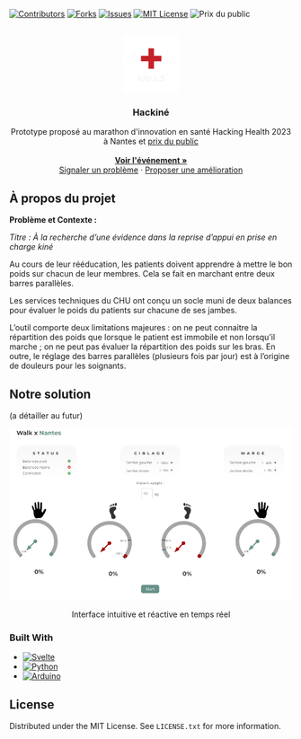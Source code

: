[![Contributors][contributors-shield]][contributors-url]
[![Forks][forks-shield]][forks-url]
[![Issues][issues-shield]][issues-url]
[![MIT License][license-shield]][license-url]
![Prix du public][basic-shield]



<!-- PROJECT LOGO -->
<br />
<div align="center">
  <a href="https://hacking-health.org/nantes/">
    <img src="images/logo-hacking-health.png" alt="Logo" width="100" height="100">
  </a>

  <h3 align="center"><strong>Hackiné</strong></h3>

  <p align="center">
    Prototype proposé au marathon d'innovation en santé Hacking Health 2023 à Nantes et <a href="https://www.linkedin.com/feed/update/urn:li:activity:7026592944421826560//">prix du public</a>
    <br />
    <br />
    <a href="https://hacking-health.org/nantes/"><strong>Voir l'événement »</strong></a>
    <br />
    <a href="https://github.com/mgloc/hackine/issues">Signaler un problème</a>
    ·
    <a href="https://github.com/mgloc/hackine/issues">Proposer une amélioration</a>
  </p>
</div>

<!-- ABOUT THE PROJECT -->
## À propos du projet

**Problème et Contexte :**

*Titre : À la recherche d’une évidence dans la reprise d’appui en prise en charge kiné*

Au cours de leur rééducation, les patients doivent apprendre à mettre le bon poids sur chacun de leur membres. Cela se fait en marchant entre deux barres parallèles.

Les services techniques du CHU ont conçu un socle muni de deux balances pour évaluer le poids du patients sur chacune de ses jambes. 

L’outil comporte deux limitations majeures : on ne peut connaitre la répartition des poids que lorsque le patient est immobile et non lorsqu’il marche ; on ne peut pas évaluer la répartition des poids sur les bras. En outre, le réglage des barres parallèles (plusieurs fois par jour) est à l’origine de douleurs pour les soignants.

## Notre solution

(a détailler au futur)

<div align="center">
<img src="images/interface.png" alt="Logo">
<p>Interface intuitive et réactive en temps réel</p>
</div>


### Built With

* [![Svelte][Svelte.dev]][Svelte-url]
* [![Python][Python.dev]][Python-url]
* [![Arduino][Arduino.dev]][Arduino-url]



<!-- LICENSE -->
## License

Distributed under the MIT License. See `LICENSE.txt` for more information.



<!-- MARKDOWN LINKS & IMAGES -->
<!-- https://www.markdownguide.org/basic-syntax/#reference-style-links -->
[contributors-shield]: https://img.shields.io/github/contributors/mgloc/hackine.svg?style=for-the-badge
[contributors-url]: https://github.com/mgloc/hackine/graphs/contributors
[forks-shield]: https://img.shields.io/github/forks/mgloc/hackine.svg?style=for-the-badge
[forks-url]: https://github.com/mgloc/hackine/network/members

[issues-shield]: https://img.shields.io/github/issues/mgloc/hackine.svg?style=for-the-badge
[issues-url]: https://github.com/mgloc/hackine/issues
[license-shield]: https://img.shields.io/github/license/mgloc/hackine.svg?style=for-the-badge
[license-url]: https://github.com/mgloc/hackine/blob/master/LICENSE.txt

[basic-shield]: https://img.shields.io/badge/Prix%20du%20public-555555?style=for-the-badge


[Svelte.dev]: https://img.shields.io/badge/Svelte-4A4A55?style=for-the-badge&logo=svelte&logoColor=FF3E00
[Svelte-url]: https://svelte.dev/
[Python.dev]: https://img.shields.io/badge/Python-4A4A55?style=for-the-badge&logo=python
[Python-url]: https://www.python.org/
[Arduino.dev]: https://img.shields.io/badge/Arduino-4A4A55?style=for-the-badge&logo=arduino
[Arduino-url]:https://www.arduino.cc/